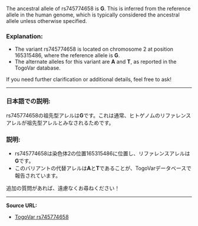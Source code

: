 The ancestral allele of rs745774658 is **G**. This is inferred from the reference allele in the human genome, which is typically considered the ancestral allele unless otherwise specified.

### Explanation:
- The variant rs745774658 is located on chromosome 2 at position 165315486, where the reference allele is **G**.
- The alternate alleles for this variant are **A** and **T**, as reported in the TogoVar database.

If you need further clarification or additional details, feel free to ask!

---

### 日本語での説明:
rs745774658の祖先型アレルは**G**です。これは通常、ヒトゲノムのリファレンスアレルが祖先型アレルとみなされるためです。

### 説明:
- rs745774658は染色体2の位置165315486に位置し、リファレンスアレルは**G**です。
- このバリアントの代替アレルは**A**と**T**であることが、TogoVarデータベースで報告されています。

追加の質問があれば、遠慮なくお尋ねください！

---

**Source URL:**
- [TogoVar rs745774658](https://togovar.org)